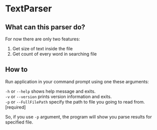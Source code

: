 # TextParser
 
## What can this parser do?

For now there are only two features:
1. Get size of text inside the file
2. Get count of every word in searching file

## How to

Run application in your command prompt using one these arguments:

`-h` or `--help`               shows help message and exits.<br>
`-v` or `--version`            prints version information and exits.<br>
`-p` or `--FullFilePath`       specify the path to file you going to read from. [required]

So, if you use `-p` argument, the program will show you parse results for specified file.
